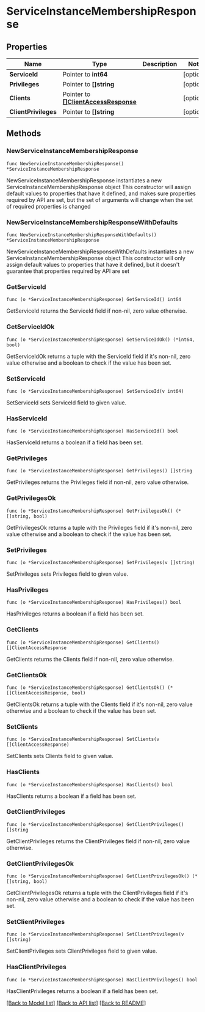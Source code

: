 # ServiceInstanceMembershipResponse

## Properties

Name | Type | Description | Notes
------------ | ------------- | ------------- | -------------
**ServiceId** | Pointer to **int64** |  | [optional] 
**Privileges** | Pointer to **[]string** |  | [optional] 
**Clients** | Pointer to [**[]ClientAccessResponse**](ClientAccessResponse.md) |  | [optional] 
**ClientPrivileges** | Pointer to **[]string** |  | [optional] 

## Methods

### NewServiceInstanceMembershipResponse

`func NewServiceInstanceMembershipResponse() *ServiceInstanceMembershipResponse`

NewServiceInstanceMembershipResponse instantiates a new ServiceInstanceMembershipResponse object
This constructor will assign default values to properties that have it defined,
and makes sure properties required by API are set, but the set of arguments
will change when the set of required properties is changed

### NewServiceInstanceMembershipResponseWithDefaults

`func NewServiceInstanceMembershipResponseWithDefaults() *ServiceInstanceMembershipResponse`

NewServiceInstanceMembershipResponseWithDefaults instantiates a new ServiceInstanceMembershipResponse object
This constructor will only assign default values to properties that have it defined,
but it doesn't guarantee that properties required by API are set

### GetServiceId

`func (o *ServiceInstanceMembershipResponse) GetServiceId() int64`

GetServiceId returns the ServiceId field if non-nil, zero value otherwise.

### GetServiceIdOk

`func (o *ServiceInstanceMembershipResponse) GetServiceIdOk() (*int64, bool)`

GetServiceIdOk returns a tuple with the ServiceId field if it's non-nil, zero value otherwise
and a boolean to check if the value has been set.

### SetServiceId

`func (o *ServiceInstanceMembershipResponse) SetServiceId(v int64)`

SetServiceId sets ServiceId field to given value.

### HasServiceId

`func (o *ServiceInstanceMembershipResponse) HasServiceId() bool`

HasServiceId returns a boolean if a field has been set.

### GetPrivileges

`func (o *ServiceInstanceMembershipResponse) GetPrivileges() []string`

GetPrivileges returns the Privileges field if non-nil, zero value otherwise.

### GetPrivilegesOk

`func (o *ServiceInstanceMembershipResponse) GetPrivilegesOk() (*[]string, bool)`

GetPrivilegesOk returns a tuple with the Privileges field if it's non-nil, zero value otherwise
and a boolean to check if the value has been set.

### SetPrivileges

`func (o *ServiceInstanceMembershipResponse) SetPrivileges(v []string)`

SetPrivileges sets Privileges field to given value.

### HasPrivileges

`func (o *ServiceInstanceMembershipResponse) HasPrivileges() bool`

HasPrivileges returns a boolean if a field has been set.

### GetClients

`func (o *ServiceInstanceMembershipResponse) GetClients() []ClientAccessResponse`

GetClients returns the Clients field if non-nil, zero value otherwise.

### GetClientsOk

`func (o *ServiceInstanceMembershipResponse) GetClientsOk() (*[]ClientAccessResponse, bool)`

GetClientsOk returns a tuple with the Clients field if it's non-nil, zero value otherwise
and a boolean to check if the value has been set.

### SetClients

`func (o *ServiceInstanceMembershipResponse) SetClients(v []ClientAccessResponse)`

SetClients sets Clients field to given value.

### HasClients

`func (o *ServiceInstanceMembershipResponse) HasClients() bool`

HasClients returns a boolean if a field has been set.

### GetClientPrivileges

`func (o *ServiceInstanceMembershipResponse) GetClientPrivileges() []string`

GetClientPrivileges returns the ClientPrivileges field if non-nil, zero value otherwise.

### GetClientPrivilegesOk

`func (o *ServiceInstanceMembershipResponse) GetClientPrivilegesOk() (*[]string, bool)`

GetClientPrivilegesOk returns a tuple with the ClientPrivileges field if it's non-nil, zero value otherwise
and a boolean to check if the value has been set.

### SetClientPrivileges

`func (o *ServiceInstanceMembershipResponse) SetClientPrivileges(v []string)`

SetClientPrivileges sets ClientPrivileges field to given value.

### HasClientPrivileges

`func (o *ServiceInstanceMembershipResponse) HasClientPrivileges() bool`

HasClientPrivileges returns a boolean if a field has been set.


[[Back to Model list]](../README.md#documentation-for-models) [[Back to API list]](../README.md#documentation-for-api-endpoints) [[Back to README]](../README.md)


